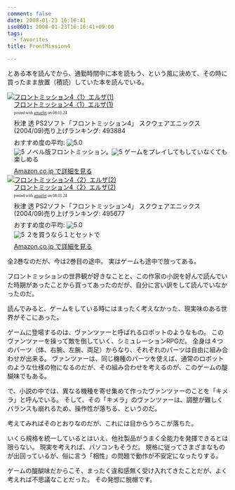 ```yaml
---
comment: false
date: 2008-01-23 16:16:41
iso8601: 2008-01-23T16:16:41+09:00
tags:
  - favorites
title: FrontMission4

---
```


とある本を読んでから、通勤時間中に本を読もう、という風に決めて、その時に買ったまま放置（積読）していた本を読んでいる。

<div class="amazlet-box" style="margin-bottom:0px;">
  <div class="amazlet-image" style="float:left;"><a href="http://www.amazon.co.jp/exec/obidos/ASIN/4757512899/nqounet-22/ref=nosim/" name="amazletlink" id="amazletlink"><img src="http://images-jp.amazon.com/images/G/09/icons/books/comingsoon_books.gif" alt="フロントミッション4〈1〉エルザ(1)" style="border: none;" /></a></div>
  <div class="amazlet-info" style="float:left;margin-left:15px;line-height:120%">
    <div class="amazlet-name" style="margin-bottom:10px;line-height:120%"><a href="http://www.amazon.co.jp/exec/obidos/ASIN/4757512899/nqounet-22/ref=nosim/" name="amazletlink" id="amazletlink">フロントミッション4〈1〉エルザ(1)</a>
      <div class="amazlet-powered-date" style="font-size:7pt;margin-top:5px;font-family:verdana;line-height:120%">posted with <a href="http://app.amazlet.com/amazlet/" title="フロントミッション4〈1〉エルザ(1)">amazlet</a> on 08.01.24</div>
    </div>
    <div class="amazlet-detail">秋津 透 PS2ソフト「フロントミッション4」 スクウェアエニックス (2004/09)売り上げランキング: 493884</div>
    <div class="amazlet-review" style="margin-top:10px; margin-bottom:10px">
      <div class="amazlet-review-average" style="margin-bottom:5px">おすすめ度の平均: <img src="http://images-jp.amazon.com/images/G/09/x-locale/common/customer-reviews/stars-5-0.gif" alt="5.0" /></div><img src="http://images-jp.amazon.com/images/G/09/x-locale/common/customer-reviews/stars-5-0.gif" alt="5" /> ノベル版フロントミッション。<img src="http://images-jp.amazon.com/images/G/09/x-locale/common/customer-reviews/stars-5-0.gif" alt="5" /> ゲームをプレイしてもしていなくても楽しめる
    </div>
    <div class="amazlet-link" style="margin-top: 5px"><a href="http://www.amazon.co.jp/exec/obidos/ASIN/4757512899/nqounet-22/ref=nosim/" name="amazletlink" id="amazletlink">Amazon.co.jp で詳細を見る</a></div>
  </div>
  <div class="amazlet-footer" style="clear: left"></div>
</div>

<div class="amazlet-box" style="margin-bottom:0px;">
  <div class="amazlet-image" style="float:left;"><a href="http://www.amazon.co.jp/exec/obidos/ASIN/4757512902/nqounet-22/ref=nosim/" name="amazletlink" id="amazletlink"><img src="http://images-jp.amazon.com/images/G/09/icons/books/comingsoon_books.gif" alt="フロントミッション4〈2〉エルザ(2)" style="border: none;" /></a></div>
  <div class="amazlet-info" style="float:left;margin-left:15px;line-height:120%">
    <div class="amazlet-name" style="margin-bottom:10px;line-height:120%"><a href="http://www.amazon.co.jp/exec/obidos/ASIN/4757512902/nqounet-22/ref=nosim/" name="amazletlink" id="amazletlink">フロントミッション4〈2〉エルザ(2)</a>
      <div class="amazlet-powered-date" style="font-size:7pt;margin-top:5px;font-family:verdana;line-height:120%">posted with <a href="http://app.amazlet.com/amazlet/" title="フロントミッション4〈2〉エルザ(2)">amazlet</a> on 08.01.24</div>
    </div>
    <div class="amazlet-detail">秋津 透 PS2ソフト「フロントミッション4」 スクウェアエニックス (2004/09)売り上げランキング: 495677</div>
    <div class="amazlet-review" style="margin-top:10px; margin-bottom:10px">
      <div class="amazlet-review-average" style="margin-bottom:5px">おすすめ度の平均: <img src="http://images-jp.amazon.com/images/G/09/x-locale/common/customer-reviews/stars-5-0.gif" alt="5.0" /></div><img src="http://images-jp.amazon.com/images/G/09/x-locale/common/customer-reviews/stars-5-0.gif" alt="5" /> ２を買うなら１とセットで
    </div>
    <div class="amazlet-link" style="margin-top: 5px"><a href="http://www.amazon.co.jp/exec/obidos/ASIN/4757512902/nqounet-22/ref=nosim/" name="amazletlink" id="amazletlink">Amazon.co.jp で詳細を見る</a></div>
  </div>
  <div class="amazlet-footer" style="clear: left"></div>
</div>


全2巻なのだが、今は2巻目の途中。
実はゲームも途中で放ってある。

フロントミッションの世界観が好きなことと、この作家の小説を好んで読んでいた時期があったことから買ってあったのだが、自分に言い訳をして読んでいなかったのだ。

読んでみると、ゲームをしている時にはまったく考えなかった、現実味のある世界がそこにあった。

ゲームに登場するのは、ヴァンツァーと呼ばれるロボットのようなもの。
このヴァンツァーを操って敵を倒していく、シミュレーションRPGだ。
全身は４つのパーツ（体、右腕、左腕、両足）からなり、それぞれのパーツは自由に組み合わせが出来る。
ヴァンツァーは、同じ機種のパーツを使えば、通常のロボットのような仕様の物になるのだが、その組み合わせを考えるのが、このゲームの醍醐味でもある。

で、小説の中では、異なる機種を寄せ集めて作ったヴァンツァーのことを「キメラ」と呼んでいる。
そして、その「キメラ」のヴァンツァーは、調整が難しくバランスも崩れるため、操作性が落ちる、というのだ。

考えてみればそのとおりなのだが、これには目からうろこが落ちた。

いくら規格を統一しているとはいえ、他社製品がうまく全能力を発揮できるとは限らない。
現実を考えれば、パソコンもそうだ。
規格に従ってさまざまなものが出回っているが、俗に言う「相性」の問題で動作が不安定になったりする。

ゲームの醍醐味だからこそ、まったく違和感無く受け入れてきたことだが、よく考えれば不思議なことだった。
その発想に脱帽です。
